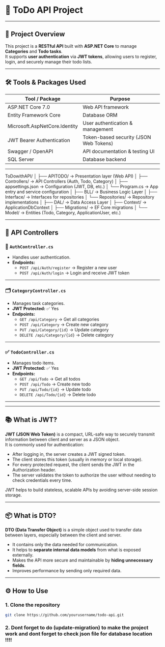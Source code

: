 # 📝 ToDo API Project

---

## 🚀 Project Overview

This project is a **RESTful API** built with **ASP.NET Core** to manage **Categories** and **Todo tasks**.  
It supports **user authentication** via **JWT tokens**, allowing users to register, login, and securely manage their todo lists.

---

## 🛠️ Tools & Packages Used

| Tool / Package                  | Purpose                           |
|-------------------------------|---------------------------------|
| ASP.NET Core 7.0               | Web API framework                |
| Entity Framework Core          | Database ORM                    |
| Microsoft.AspNetCore.Identity  | User authentication & management|
| JWT Bearer Authentication      | Token-based security (JSON Web Tokens)            |
| Swagger / OpenAPI              | API documentation & testing UI  |
| SQL Server                    | Database backend                |

---

ToDowithAPI/
│
├── APITODO/              → Presentation layer (Web API)
│   ├── Controllers/      → API Controllers (Auth, Todo, Category)
│   ├── appsettings.json  → Configuration (JWT, DB, etc.)
│   └── Program.cs        → App entry and service configuration
│
├── BLL/                  → Business Logic Layer
│   ├── Interface/        → Interfaces for repositories
│   └── Repositories/     → Repository implementations
│
├── DAL/                  → Data Access Layer
│   ├── Context/          → ApplicationDbContext
│   ├── Migrations/       → EF Core migrations
│   └── Model/            → Entities (Todo, Category, ApplicationUser, etc.)



---
## 📂 API Controllers

### 🔐 `AuthController.cs`

- Handles user authentication.
- **Endpoints:**
  - `POST /api/Auth/register` → Register a new user
  - `POST /api/Auth/login` → Login and receive JWT token

---

### 🗂️ `CategoryController.cs`

- Manages task categories.
- **JWT Protected:** ✅ Yes
- **Endpoints:**
  - `GET /api/Category` → Get all categories
  - `POST /api/Category` → Create new category
  - `PUT /api/Category/{id}` → Update category
  - `DELETE /api/Category/{id}` → Delete category

---

### ✅ `TodoController.cs`

- Manages todo items.
- **JWT Protected:** ✅ Yes
- **Endpoints:**
  - `GET /api/Todo` → Get all todos
  - `POST /api/Todo` → Create new todo
  - `PUT /api/Todo/{id}` → Update todo
  - `DELETE /api/Todo/{id}` → Delete todo

---
---

## 📚 What is JWT?

**JWT (JSON Web Token)** is a compact, URL-safe way to securely transmit information between client and server as a JSON object.  
It is commonly used for authentication:

- After logging in, the server creates a JWT signed token.
- The client stores this token (usually in memory or local storage).
- For every protected request, the client sends the JWT in the Authorization header.
- The server validates the token to authorize the user without needing to check credentials every time.

JWT helps to build stateless, scalable APIs by avoiding server-side session storage.

---

## 📦 What is DTO?

**DTO (Data Transfer Object)** is a simple object used to transfer data between layers, especially between the client and server.

- It contains only the data needed for communication.
- It helps to **separate internal data models** from what is exposed externally.
- Makes the API more secure and maintainable by **hiding unnecessary fields**.
- Improves performance by sending only required data.

---

## ⚙️ How to Use

### 1. Clone the repository
```bash
git clone https://github.com/yourusername/todo-api.git
```
### 2. Dont forget to do (update-migration) to make the project work and dont forget to check json file for database location !!!! 


